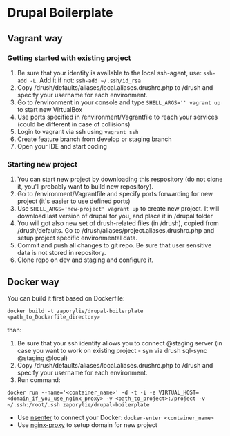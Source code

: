 # Drupal Boilerplate

## Vagrant way

### Getting started with existing project
1. Be sure that your identity is available to the local ssh-agent, use: `ssh-add -L`. Add it if not: `ssh-add ~/.ssh/id_rsa`
1. Copy /drush/defaults/aliases/local.aliases.drushrc.php to /drush and specify your username for each environment.
1. Go to /environment in your console and type `SHELL_ARGS='' vagrant up` to start new VirtualBox
1. Use ports specified in /environment/Vagrantfile to reach your services (could be different in case of collisions)
1. Login to vagrant via ssh using `vagrant ssh`
1. Create feature branch from develop or staging branch
1. Open your IDE and start coding

### Starting new project
1. You can start new project by downloading this respository (do not clone it, you'll probably want to build new repository).
1. Go to /environment/Vagrantfile and specify ports forwarding for new project (it's easier to use defined ports)
1. Use `SHELL_ARGS='new-project' vagrant up` to create new project. It will download last version of drupal for you, and place it in /drupal folder
1. You will got also new set of drush-related files (in /drush), copied from /drush/defaults. Go to /drush/aliases/project.aliases.drushrc.php and setup project specific environmental data.
1. Commit and push all changes to git repo. Be sure that user sensitive data is not stored in repository.
1. Clone repo on dev and staging and configure it.

## Docker way
You can build it first based on Dockerfile:
````
docker build -t zaporylie/drupal-boilerplate <path_to_Dockerfile_directory>
````

than:

1. Be sure that your ssh identity allows you to connect @staging server (in case you want to work on existing project - syn via drush sql-sync @staging @local)
1. Copy /drush/defaults/aliases/local.aliases.drushrc.php to /drush and specify your username for each environment.
1. Run command: 
````
docker run --name='<container_name>' -d -t -i -e VIRTUAL_HOST=<domain_if_you_use_nginx_proxy> -v <path_to_project>:/project -v ~/.ssh:/root/.ssh zaporylie/drupal-boilerplate
````

* Use [nsenter](https://github.com/jpetazzo/nsenter) to connect your Docker: `docker-enter <container_name>`
* Use [nginx-proxy](https://github.com/jwilder/nginx-proxy) to setup domain for new project
